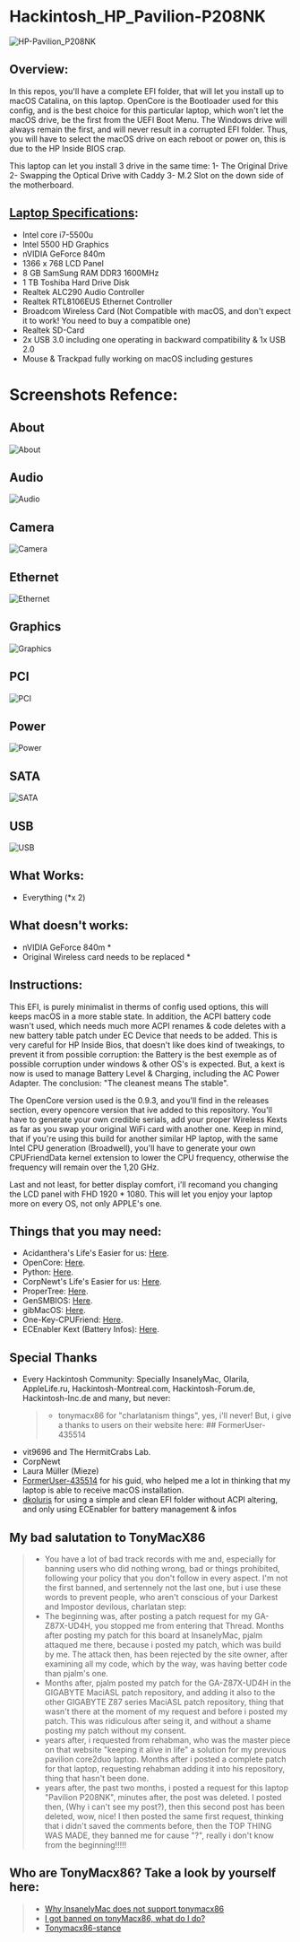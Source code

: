 # Hackintosh_HP_Pavilion-P208NK

![HP-Pavilion_P208NK](https://github.com/ammoune78/Hackintosh_HP_Pavilion-P208NK/assets/6939542/133e37a6-b11b-4146-9b4d-8e3f08e09b39)


## Overview:

In this repos, you'll have a complete EFI folder, that will let you install up to macOS Catalina, on this laptop.
OpenCore is the Bootloader used for this config, and is the best choice for this particular laptop, which won't let the macOS drive, be the first from the UEFI Boot Menu. The Windows drive will always remain the first, and will never result in a corrupted EFI folder. Thus, you will have to select the macOS drive on each reboot or power on, this is due to the HP Inside BIOS crap.

This laptop can let you install 3 drive in the same time:
1- The Original Drive
2- Swapping the Optical Drive with Caddy
3- M.2 Slot on the down side of the motherboard.

## [Laptop Specifications](https://support.hp.com/ca-fr/document/c04536807):
- Intel core i7-5500u
- Intel 5500 HD Graphics
- nVIDIA GeForce 840m
- 1366 x 768 LCD Panel
- 8 GB SamSung RAM DDR3 1600MHz
- 1 TB Toshiba Hard Drive Disk
- Realtek ALC290 Audio Controller
- Realtek RTL8106EUS Ethernet Controller
- Broadcom Wireless Card (Not Compatible with macOS, and don't expect it to work! You need to buy a compatible one)
- Realtek SD-Card
- 2x USB 3.0 including one operating in backward compatibility & 1x USB 2.0
- Mouse & Trackpad fully working on macOS including gestures

# Screenshots Refence:

## About

![About](https://github.com/ammoune78/Hackintosh_HP_Pavilion-P208NK/assets/6939542/93e863e6-222f-4b5b-a009-eb481b523a6e)

## Audio

![Audio](https://github.com/ammoune78/Hackintosh_HP_Pavilion-P208NK/assets/6939542/e41081ab-f2d6-489c-a2b5-121d8e1807dd)

## Camera

![Camera](https://github.com/ammoune78/Hackintosh_HP_Pavilion-P208NK/assets/6939542/330b532c-d78c-4372-b778-cabd7d2ea6fc)

## Ethernet

![Ethernet](https://github.com/ammoune78/Hackintosh_HP_Pavilion-P208NK/assets/6939542/c70d1e00-916a-41c7-8942-b047df4b4a49)

## Graphics

![Graphics](https://github.com/ammoune78/Hackintosh_HP_Pavilion-P208NK/assets/6939542/739b761d-394f-442f-a05a-f5213a86a819)

## PCI

![PCI](https://github.com/ammoune78/Hackintosh_HP_Pavilion-P208NK/assets/6939542/3c5af9ac-2e75-4d2d-9ef1-e49e4f938c58)

## Power

![Power](https://github.com/ammoune78/Hackintosh_HP_Pavilion-P208NK/assets/6939542/efc745f9-d2eb-48e7-b7ef-8ce9274e2216)

## SATA

![SATA](https://github.com/ammoune78/Hackintosh_HP_Pavilion-P208NK/assets/6939542/979cec03-7825-4065-9e6d-4872abaec20a)

## USB

![USB](https://github.com/ammoune78/Hackintosh_HP_Pavilion-P208NK/assets/6939542/fdb3e3af-2ac4-4d82-a35a-fccd7f17eee2)



## What Works:
- Everything (*x 2)


## What doesn't works:
- nVIDIA GeForce 840m *
- Original Wireless card needs to be replaced *


## Instructions:
This EFI, is purely minimalist in therms of config used options, this will keeps macOS in a more stable state. In addition, the ACPI battery code wasn't used, which needs much more ACPI renames & code deletes with a new battery table patch under EC Device that needs to be added. This is very careful for HP Inside Bios, that doesn't like does kind of tweakings, to prevent it from possible corruption: the Battery is the best exemple as of possible corruption under windows & other OS's is expected. But, a kext is now is used to manage Battery Level & Charging, including the AC Power Adapter. The conclusion: "The cleanest means The stable".

The OpenCore version used is the 0.9.3, and you'll find in the releases section, every opencore version that ive added to this repository. You'll have to generate your own credible serials, add your proper Wireless Kexts as far as you swap your original WiFi card with another one.
Keep in mind, that if you're using this build for another similar HP laptop, with the same Intel CPU generation (Broadwell), you'll have to generate your own CPUFriendData kernel extension to lower the CPU frequency, otherwise the frequency will remain over the 1,20 GHz.

Last and not least, for better display comfort, i'll recomand you changing the LCD panel with FHD 1920 * 1080. This will let you enjoy your laptop more on every OS, not only APPLE's one.


## Things that you may need:
- Acidanthera's Life's Easier for us: [Here](https://github.com/acidanthera).
- OpenCore: [Here](https://github.com/acidanthera/OpenCorePkg).
- Python: [Here](https://www.python.org/downloads/).
- CorpNewt's Life's Easier for us: [Here](https://github.com/corpnewt).
- ProperTree: [Here](https://github.com/corpnewt/ProperTree).
- GenSMBIOS: [Here](https://github.com/corpnewt/GenSMBIOS).
- gibMacOS: [Here](https://github.com/corpnewt/gibMacOS).
- One-Key-CPUFriend: [Here](https://github.com/stevezhengshiqi/one-key-cpufriend).
- ECEnabler Kext (Battery Infos): [Here](https://github.com/1Revenger1/ECEnabler).


## Special Thanks
- Every Hackintosh Community: Specially InsanelyMac, Olarila, AppleLife.ru, Hackintosh-Montreal.com, Hackintosh-Forum.de, Hackintosh-Inc.de and many, but never:
  > - tonymacx86 for "charlatanism things", yes, i'll never! But, i give a thanks to users on their website here: ## FormerUser-435514 
- vit9696 and The HermitCrabs Lab.
- CorpNewt
- Laura Müller (Mieze)
- [FormerUser-435514]([url](https://www.tonymacx86.com/threads/guide-hp-pavilion-15-ab216tx-catalina-using-opencore.285539/)) for his guid, who helped me a lot in thinking that my laptop is able to receive macOS installation.
- [dkoluris]([url](https://github.com/dkoluris/HP-PROBOOK-470-G2-OpenCore)) for using a simple and clean EFI folder without ACPI altering, and only using ECEnabler for battery management & infos


## My bad salutation to TonyMacX86
> - You have a lot of bad track records with me and, especially for banning users who did nothing wrong, bad or things prohibited, following your policy that you don't follow in every aspect. I'm not the first banned, and sertennely not the last one, but i use these words to prevent people, who aren't conscious of your Darkest and Impostor devilous, charlatan step:
> - The beginning was, after posting a patch request for my GA-Z87X-UD4H, you stopped me from entering that Thread. Months after posting my patch for this board at InsanelyMac, pjalm attaqued me there, because i posted my patch, which was build by me. The attack then, has been rejected by the site owner, after examining all my code, which by the way, was having better code than pjalm's one.
> - Months after, pjalm posted my patch for the GA-Z87X-UD4H in the GIGABYTE MaciASL patch repository, and adding it also to the other GIGABYTE Z87 series MaciASL patch repository, thing that wasn't there at the moment of my request and before i posted my patch. This was ridiculous after seing it, and without a shame posting my patch without my consent.
> - years after, i requested from rehabman, who was the master piece on that website "keeping it alive in life" a solution for my previous pavilion core2duo laptop. Months after i posted a complete patch for that laptop, requesting rehabman adding it into his repository, thing that hasn't been done.
> - years after, the past two months, i posted a request for this laptop "Pavilion P208NK", minutes after, the post was deleted. I posted then, (Why i can't see my post?), then this second post has been deleted, wow, nice! I then posted the same first request, thinking that i didn't saved the comments before, then the TOP THING WAS MADE, they banned me for cause "?", really i don't know from the beginning!!!!!


## Who are TonyMacx86? Take a look by yourself here:
> - [Why InsanelyMac does not support tonymacx86](https://www.insanelymac.com/forum/topic/279450-why-insanelymac-does-not-support-tonymacx86/)
> - [I got banned on tonyMacx86, what do I do?](https://www.insanelymac.com/forum/topic/316980-i-got-banned-on-tonymacx86-what-do-i-do/)
> - [Tonymacx86-stance](https://github.com/khronokernel/Tonymacx86-stance)
